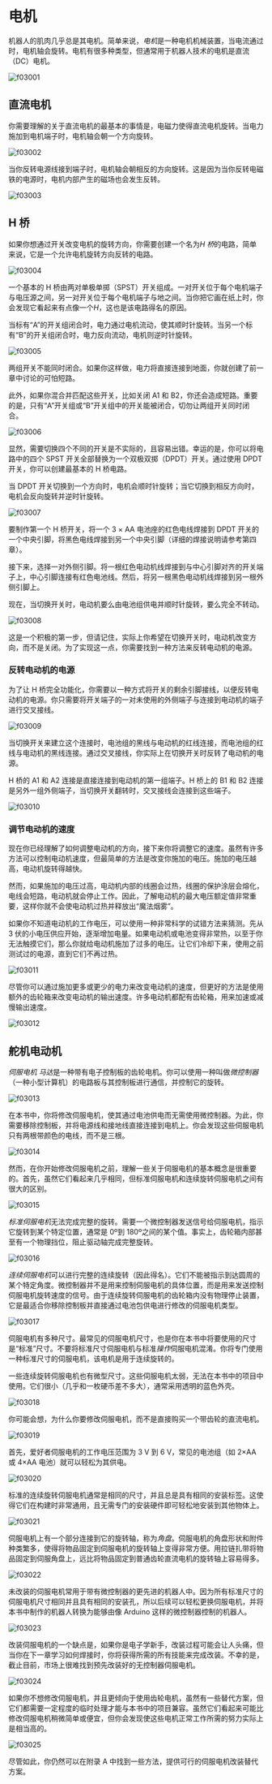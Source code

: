 # 电机

机器人的肌肉几乎总是其电机。简单来说，*电机*是一种电机机械装置，当电流通过时，电机轴会旋转。电机有很多种类型，但通常用于机器人技术的电机是直流（DC）电机。

![f03001](img/f03001.png)

## 直流电机

你需要理解的关于直流电机的最基本的事情是，电磁力使得直流电机旋转。当电力施加到电机端子时，电机轴会朝一个方向旋转。

![f03002](img/f03002.png)

当你反转电源线接到端子时，电机轴会朝相反的方向旋转。这是因为当你反转电磁铁的电源时，电机内部产生的磁场也会发生反转。

![f03003](img/f03003.png)

## H 桥

如果你想通过开关改变电机的旋转方向，你需要创建一个名为*H 桥*的电路，简单来说，它是一个允许电机旋转方向反转的电路。

![f03004](img/f03004.png)

一个基本的 H 桥由两对单极单掷（SPST）开关组成。一对开关位于每个电机端子与电压源之间，另一对开关位于每个电机端子与地之间。当你把它画在纸上时，你会发现它看起来有点像一个*H*，这也是该电路得名的原因。

当标有“A”的开关组闭合时，电力通过电机流动，使其顺时针旋转。当另一个标有“B”的开关组闭合时，电力反向流动，电机则逆时针旋转。

![f03005](img/f03005.png)

两组开关不能同时闭合。如果你这样做，电力将直接连接到地面，你就创建了前一章中讨论的可怕短路。

此外，如果你混合并匹配这些开关，比如关闭 A1 和 B2，你还会造成短路。重要的是，只有“A”开关组或“B”开关组中的开关能被闭合，切勿让两组开关同时闭合。

![f03006](img/f03006.png)

显然，需要切换四个不同的开关是不实际的，且容易出错。幸运的是，你可以将电路中的四个 SPST 开关全部替换为一个双极双掷（DPDT）开关。通过使用 DPDT 开关，你可以创建最基本的 H 桥电路。

当 DPDT 开关切换到一个方向时，电机会顺时针旋转；当它切换到相反方向时，电机会反向旋转并逆时针旋转。

![f03007](img/f03007.png)

要制作第一个 H 桥开关，将一个 3 × AA 电池座的红色电线焊接到 DPDT 开关的一个中央引脚，将黑色电线焊接到另一个中央引脚（详细的焊接说明请参考第四章）。

接下来，选择一对外侧引脚。将一根红色电动机线焊接到与中心引脚对齐的开关端子上，中心引脚连接有红色电池线。然后，将另一根黑色电动机线焊接到另一根外侧引脚上。

现在，当切换开关时，电动机要么由电池组供电并顺时针旋转，要么完全不转动。

![f03008](img/f03008.png)

这是一个积极的第一步，但请记住，实际上你希望在切换开关时，电动机改变方向，而不是关闭。为了实现这一点，你需要找到一种方法来反转电动机的电源。

### 反转电动机的电源

为了让 H 桥完全功能化，你需要以一种方式将开关的剩余引脚接线，以便反转电动机的电源。你只需要将开关端子的一对未使用的外侧端子与连接到电动机的端子进行交叉接线。

![f03009](img/f03009.png)

当切换开关来建立这个连接时，电池组的黑线与电动机的红线连接，而电池组的红线与电动机的黑线连接。通过交叉接线，你实际上在切换开关时反转了电动机的电源。

H 桥的 A1 和 A2 连接是直接连接到电动机的第一组端子。H 桥上的 B1 和 B2 连接是另外一组外侧端子，当切换开关翻转时，交叉接线会连接到这些端子。

![f03010](img/f03010.png)

### 调节电动机的速度

现在你已经理解了如何调整电动机的方向，接下来你将调整它的速度。虽然有许多方法可以控制电动机速度，但最简单的方法是改变你施加的电压。施加的电压越高，电动机旋转得越快。

然而，如果施加的电压过高，电动机内部的线圈会过热，线圈的保护涂层会熔化，电线会短路，电动机就会停止工作。因此，了解电动机的最大电压额定值非常重要，这样你就不会使电动机过热并释放出“魔法烟雾”。

如果你不知道电动机的工作电压，可以使用一种非常科学的试错方法来猜测。先从 3 伏的小电压供应开始，逐渐增加电量。如果电动机或电池变得非常热，以至于你无法触摸它们，那么你就给电动机施加了过多的电压。让它们冷却下来，使用之前测试过的电源，直到它们不再过热。

![f03011](img/f03011.png)

尽管你可以通过施加更多或更少的电力来改变电动机的速度，但更好的方法是使用额外的齿轮箱来改变电动机的输出速度。许多电动机都配有齿轮箱，用来加速或减慢输出速度。

![f03012](img/f03012.png)

## 舵机电动机

*伺服电机* *马达*是一种带有电子控制板的齿轮电机。你可以使用一种叫做*微控制器*（一种小型计算机）的电路板与其控制板进行通信，并控制它的旋转。

![f03013](img/f03013.png)

在本书中，你将修改伺服电机，使其通过电池供电而无需使用微控制器。为此，你需要移除控制板，并将电源线和接地线直接连接到电机上。你会发现这些伺服电机只有两根带颜色的电线，而不是三根。

![f03014](img/f03014.png)

然而，在你开始修改伺服电机之前，理解一些关于伺服电机的基本概念是很重要的。首先，虽然它们看起来几乎相同，但标准伺服电机和连续旋转伺服电机之间有很大的区别。

![f03015](img/f03015.png)

*标准伺服电机*无法完成完整的旋转。需要一个微控制器发送信号给伺服电机，指示它旋转到某个特定位置，通常是 0º到 180º之间的某个值。事实上，齿轮箱内部甚至有一个物理挡位，阻止驱动轴完成完整旋转。

![f03016](img/f03016.png)

*连续伺服电机*可以进行完整的连续旋转（因此得名）。它们不能被指示到达圆周的某个特定角度。微控制器并不是用来控制伺服电机的具体位置，而是用来发送控制伺服电机旋转速度的信号。由于连续旋转伺服电机的齿轮箱内没有物理停止装置，它是最适合你移除控制板并直接通过电池包供电进行修改的伺服电机类型。

![f03017](img/f03017.png)

伺服电机有多种尺寸。最常见的伺服电机尺寸，也是你在本书中将要使用的尺寸是“标准”尺寸。不要将标准尺寸伺服电机与标准*操作*伺服电机混淆。你将专门使用一种标准尺寸的伺服电机，该电机是用于连续旋转的。

一些连续旋转伺服电机也有微型尺寸。这些伺服电机太弱，无法在本书中的项目中使用。它们很小（几乎和一枚硬币差不多大），通常采用透明的蓝色外壳。

![f03018](img/f03018.png)

你可能会想，为什么你要修改伺服电机，而不是直接购买一个带齿轮的直流电机。

![f03019](img/f03019.png)

首先，爱好者伺服电机的工作电压范围为 3 V 到 6 V，常见的电池组（如 2×AA 或 4×AA 电池）就可以轻松为其供电。

![f03020](img/f03020.png)

标准的连续旋转伺服电机通常是相同的尺寸，并且总是具有相同的安装标签。这使得它们在构建时非常通用，且无需专门的安装硬件即可轻松地安装到其他物体上。

![f03021](img/f03021.png)

伺服电机上有一个部分连接到它的旋转轴，称为*角盘*。伺服电机的角盘形状和附件种类繁多，使得将物品固定到伺服电机的旋转轴上变得非常方便。用拉链扎带将物品固定到伺服角盘上，远比将物品固定到普通齿轮直流电机的旋转轴上容易得多。

![f03022](img/f03022.png)

未改装的伺服电机常用于带有微控制器的更先进的机器人中。因为所有标准尺寸的伺服电机尺寸相同并且具有相同的安装孔，所以后续可以轻松更换伺服电机，并将本书中制作的机器人转换为能够由像 Arduino 这样的微控制器控制的机器人。

![f03023](img/f03023.png)

改装伺服电机的一个缺点是，如果你是电子学新手，改装过程可能会让人头痛，但当你在下一章学习如何焊接时，你将获得所需的所有技能来完成改装。不幸的是，截止目前，市场上很难找到预先改装好的无控制器伺服电机。

![f03024](img/f03024.png)

如果你不想修改伺服电机，并且更倾向于使用齿轮电机，虽然有一些替代方案，但它们都需要一定程度的临时处理才能与本书中的项目兼容。虽然它们看起来可能比修改伺服电机稍微简单或便宜，但你会发现使这些电机正常工作所需的努力实际上是相当高的。

![f03025](img/f03025.png)

尽管如此，你仍然可以在附录 A 中找到一些方法，提供可行的伺服电机改装替代方案。
